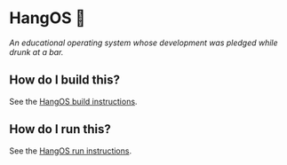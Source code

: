 # HangOS 🥴

_An educational operating system whose development was pledged while drunk at a bar._

## How do I build this?
See the [HangOS build instructions](doc/howtos/HowToBuild.md).

## How do I run this?
See the [HangOS run instructions](doc/howtos/HowToRun.md).
